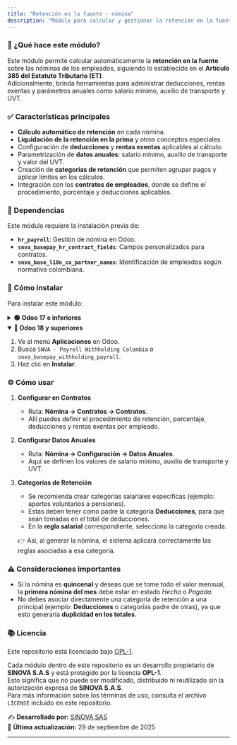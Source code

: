 ```yaml
---
title: "Retención en la fuente - nómina"
description: "Módulo para calcular y gestionar la retención en la fuente sobre la nómina en Odoo, cumpliendo con el Artículo 385 del ET en Colombia."
---
```


### 📌 ¿Qué hace este módulo?
Este módulo permite calcular automáticamente la **retención en la fuente** sobre las nóminas de los empleados, siguiendo lo establecido en el **Artículo 385 del Estatuto Tributario (ET)**.  
Adicionalmente, brinda herramientas para administrar deducciones, rentas exentas y parámetros anuales como salario mínimo, auxilio de transporte y UVT.

### ✅ Características principales
- **Cálculo automático de retención** en cada nómina.
- **Liquidación de la retención en la prima** y otros conceptos especiales.
- Configuración de **deducciones** y **rentas exentas** aplicables al cálculo.
- Parametrización de **datos anuales**: salario mínimo, auxilio de transporte y valor del UVT.
- Creación de **categorías de retención** que permiten agrupar pagos y aplicar límites en los cálculos.
- Integración con los **contratos de empleados**, donde se define el procedimiento, porcentaje y deducciones aplicables.

### 🔗 Dependencias
Este módulo requiere la instalación previa de:
- **`hr_payroll`**: Gestión de nómina en Odoo.
- **`snva_basepay_hr_contract_fields`**: Campos personalizados para contratos.
- **`snva_base_l10n_co_partner_names`**: Identificación de empleados según normativa colombiana.

### 💪 Cómo instalar
Para instalar este módulo:

<details>
  <summary><strong>🟢 Odoo 17 e inferiores</strong></summary>

1. Ve al menú **Aplicaciones** en Odoo.
2. Busca `Retención Nómina Colombia` o `l10n_retencion_nomina_co`.
3. Haz clic en **Instalar**.
</details>

<details open>
  <summary><strong>🔵 Odoo 18 y superiores</strong></summary>

1. Ve al menú **Aplicaciones** en Odoo.
2. Busca `SNVA - Payroll Withholding Colombia` o `snva_basepay_withholding_payroll`.
3. Haz clic en **Instalar**.  
</details>

### ⚙️ Cómo usar
1. **Configurar en Contratos**  
   - Ruta: **Nómina → Contratos → Contratos**.  
   - Allí puedes definir el procedimiento de retención, porcentaje, deducciones y rentas exentas por empleado.

2. **Configurar Datos Anuales**  
   - Ruta: **Nómina → Configuración → Datos Anuales**.  
   - Aquí se definen los valores de salario mínimo, auxilio de transporte y UVT.

3. **Categorías de Retención**  
   - Se recomienda crear categorías salariales específicas (ejemplo: aportes voluntarios a pensiones).
   - Estas deben tener como padre la categoría **Deducciones**, para que sean tomadas en el total de deducciones.
   - En la **regla salarial** correspondiente, selecciona la categoría creada.

   👉 Así, al generar la nómina, el sistema aplicará correctamente las reglas asociadas a esa categoría.  

### ⚠️ Consideraciones importantes
- Si la nómina es **quincenal** y deseas que se tome todo el valor mensual, la **primera nómina del mes** debe estar en estado *Hecha* o *Pagada*.  
- No debes asociar directamente una categoría de retención a una principal (ejemplo: **Deducciones** o categorías padre de otras), ya que esto generaría **duplicidad en los totales**.

### 📚 Licencia
Este repositorio está licenciado bajo [OPL-1](LICENSE).  

Cada módulo dentro de este repositorio es un desarrollo propietario de **SINOVA S.A.S** y está protegido por la licencia **OPL-1**.  
Esto significa que no puede ser modificado, distribuido ni reutilizado sin la autorización expresa de **SINOVA S.A.S**.  
Para más información sobre los términos de uso, consulta el archivo `LICENSE` incluido en este repositorio.

✍️ **Desarrollado por:** [SINOVA SAS](https://www.sinova.co/)  
📅 **Última actualización:** 29 de septiembre de 2025

---